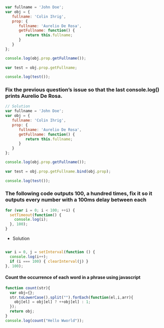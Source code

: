 
```js
var fullname = 'John Doe';
var obj = {
   fullname: 'Colin Ihrig',
   prop: {
      fullname: 'Aurelio De Rosa',
      getFullname: function() {
         return this.fullname;
      }
   }
};

console.log(obj.prop.getFullname()); 
 
var test = obj.prop.getFullname; 
 
console.log(test());
```

### Fix the previous question’s issue so that the last console.log() prints Aurelio De Rosa.

```js
// Solution
var fullname = 'John Doe';
var obj = {
   fullname: 'Colin Ihrig',
   prop: {
      fullname: 'Aurelio De Rosa',
      getFullname: function() {
         return this.fullname;
      }
   }
};

console.log(obj.prop.getFullname()); 
 
var test = obj.prop.getFullname.bind(obj.prop); 
 
console.log(test());
```

### The following code outputs 100, a hundred times, fix it so it outputs every number with a 100ms delay between each
```js
for (var i = 0; i < 100; ++i) {
  setTimeout(function() {
    console.log(i);
  }, 100);
} 
```
* Solution

```js

var i = 0, j = setInterval(function () { 
  console.log(i++); 
  if (i === 100) { clearInterval(j) } 
}, 100);
```
#### Count the occurrence of each word in a phrase using javascript

```js
function count(str){
  var obj={};
  str.toLowerCase().split("").forEach(function(el,i,arr){
    obj[el] = obj[el] ? ++obj[el] : 1;
  });
  return obj;
}
console.log(count("Hello Wworld"));
```
